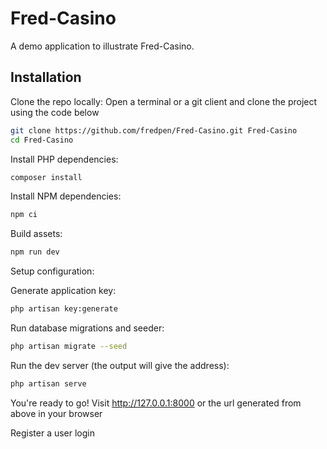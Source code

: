# Fred-Casino

A demo application to illustrate Fred-Casino.

## Installation
 
Clone the repo locally:
Open a terminal or a git client and clone the project using the code below

```sh
git clone https://github.com/fredpen/Fred-Casino.git Fred-Casino
cd Fred-Casino
```

Install PHP dependencies:

```sh
composer install
```

Install NPM dependencies:

```sh
npm ci
```

Build assets:

```sh
npm run dev
```

Setup configuration:

Generate application key:

```sh
php artisan key:generate
```

Run database migrations and seeder:

```sh
php artisan migrate --seed
```


Run the dev server (the output will give the address):

```sh
php artisan serve
```

You're ready to go! Visit http://127.0.0.1:8000 or the url generated from above in your browser

Register a user
login
